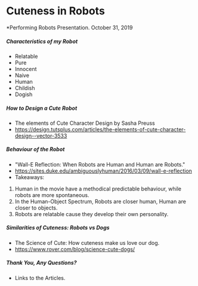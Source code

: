 # Cuteness in Robots

*Performing Robots Presentation. October 31, 2019


##### Characteristics of my Robot
* Relatable
* Pure
* Innocent
* Naive
* Human
* Childish
* Dogish 

##### How to Design a Cute Robot
* The elements of Cute Character Design by Sasha Preuss
* <https://design.tutsplus.com/articles/the-elements-of-cute-character-design--vector-3533>


##### Behaviour of the Robot
* "Wall-E Reflection: When Robots are Human and Human are Robots."
* <https://sites.duke.edu/ambiguouslyhuman/2016/03/09/wall-e-reflection>
* Takeaways:
 1. Human in the movie have a methodical predictable behaviour, while robots are more spontaneous.
 2. In the  Human-Object Spectrum, Robots are closer human, Human are closer to objects. 
 3. Robots are relatable cause they develop their own personality.


##### Similarities of Cuteness: Robots vs Dogs
* The Science of Cute: How cuteness make us love our dog.
* <https://www.rover.com/blog/science-cute-dogs/>




##### Thank You, Any Questions? 







* Links to the Articles. 



